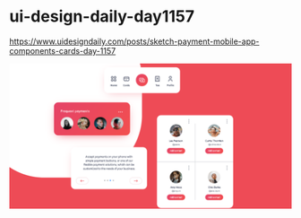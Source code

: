 # ui-design-daily-day1157

https://www.uidesigndaily.com/posts/sketch-payment-mobile-app-components-cards-day-1157

![alt text](https://github.com/muhammedakb/frontend-daily-day1157/blob/master/Screenshot.png)
